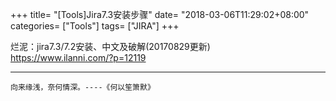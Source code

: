 +++
title= "[Tools]Jira7.3安装步骤"
date= "2018-03-06T11:29:02+08:00"
categories= ["Tools"]
tags= ["JIRA"]
+++

烂泥：jira7.3/7.2安装、中文及破解(20170829更新)  
https://www.ilanni.com/?p=12119

***
`向来缘浅，奈何情深。----《何以笙箫默》`